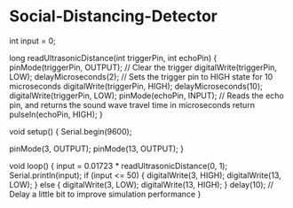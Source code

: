 # Social-Distancing-Detector
int input = 0;

long readUltrasonicDistance(int triggerPin, int echoPin)
{
  pinMode(triggerPin, OUTPUT);  // Clear the trigger
  digitalWrite(triggerPin, LOW);
  delayMicroseconds(2);
  // Sets the trigger pin to HIGH state for 10 microseconds
  digitalWrite(triggerPin, HIGH);
  delayMicroseconds(10);
  digitalWrite(triggerPin, LOW);
  pinMode(echoPin, INPUT);
  // Reads the echo pin, and returns the sound wave travel time in microseconds
  return pulseIn(echoPin, HIGH);
}

void setup()
{
  Serial.begin(9600);

  pinMode(3, OUTPUT);
  pinMode(13, OUTPUT);
}

void loop()
{
  input = 0.01723 * readUltrasonicDistance(0, 1);
  Serial.println(input);
  if (input <= 50) {
    digitalWrite(3, HIGH);
    digitalWrite(13, LOW);
  } else {
    digitalWrite(3, LOW);
    digitalWrite(13, HIGH);
  }
  delay(10); // Delay a little bit to improve simulation performance
}
